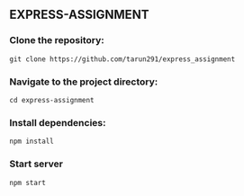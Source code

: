 ## EXPRESS-ASSIGNMENT
### Clone the repository:
    git clone https://github.com/tarun291/express_assignment
### Navigate to the project directory:
    cd express-assignment
### Install dependencies:
    npm install
### Start server
    npm start
